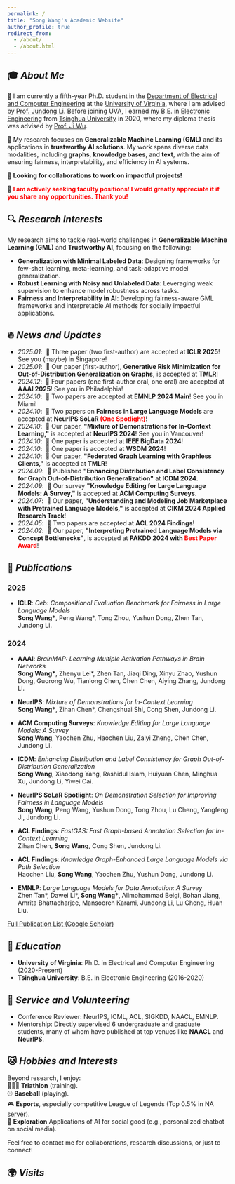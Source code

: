 ```yaml
---
permalink: /
title: "Song Wang's Academic Website"
author_profile: true
redirect_from: 
  - /about/
  - /about.html
---
```


## 🎓 _About Me_

🏫 I am currently a fifth-year Ph.D. student in the 
<a href="https://engineering.virginia.edu/department/electrical-and-computer-engineering" target="_blank">Department of Electrical and Computer Engineering</a> 
at the 
<a href="https://www.virginia.edu/" target="_blank">University of Virginia</a>, 
where I am advised by 
<a href="https://jundongli.github.io/" target="_blank">Prof. Jundong Li</a>. 
Before joining UVA, I earned my B.E. in 
<a href="https://www.ee.tsinghua.edu.cn/en/" target="_blank">Electronic Engineering</a> 
from 
<a href="https://www.tsinghua.edu.cn/en/" target="_blank">Tsinghua University</a> 
in 2020, where my diploma thesis was advised by 
<a href="https://www.ee.tsinghua.edu.cn/en/info/1064/1273.htm" target="_blank">Prof. Ji Wu</a>.


📝 My research focuses on **Generalizable Machine Learning (GML)** and its applications in **trustworthy AI solutions**. My work spans diverse data modalities, including **graphs**, **knowledge bases**, and **text**, with the aim of ensuring fairness, interpretability, and efficiency in AI systems.



🤝 **Looking for collaborations to work on impactful projects!**

💼 **<span style="color: red;"> I am actively seeking faculty positions! I would greatly appreciate it if you share any opportunities. Thank you!</span>**

## 🔍 _Research Interests_

My research aims to tackle real-world challenges in **Generalizable Machine Learning (GML)** and **Trustworthy AI**, focusing on the following:

- **Generalization with Minimal Labeled Data**: Designing frameworks for few-shot learning, meta-learning, and task-adaptive model generalization.
- **Robust Learning with Noisy and Unlabeled Data**: Leveraging weak supervision to enhance model robustness across tasks.
- **Fairness and Interpretability in AI**: Developing fairness-aware GML frameworks and interpretable AI methods for socially impactful applications.

## 🔥 _News and Updates_
- *2025.01*: &nbsp;🎉 Three paper (two first-author) are accepted at **ICLR 2025**! See you (maybe) in Singapore! 
- *2025.01*: &nbsp;🎉 Our paper (first-author), **Generative Risk Minimization for Out-of-Distribution Generalization on Graphs,** is accepted at **TMLR**! 
- *2024.12*: &nbsp;🎉 Four papers (one first-author oral, one oral) are accepted at **AAAI 2025**! See you in Philadelphia!
- *2024.10*: &nbsp;🎉 Two papers are accepted at **EMNLP 2024 Main**! See you in Miami!
- *2024.10*: &nbsp;🎉 Two papers on **Fairness in Large Language Models** are accepted at **NeurIPS SoLaR <span style="color: red;">(One Spotlight)</span>**!
- *2024.10*: &nbsp;🎉 Our paper, **"Mixture of Demonstrations for In-Context Learning,"** is accepted at **NeurIPS 2024**! See you in Vancouver!
- *2024.10*: &nbsp;🎉 One paper is accepted at **IEEE BigData 2024**!
- *2024.10*: &nbsp;🎉 One paper is accepted at **WSDM 2024**!
- *2024.10*: &nbsp;🎉 Our paper, **"Federated Graph Learning with Graphless Clients,"** is accepted at **TMLR**! 
- *2024.09*: &nbsp;🎉 Published **"Enhancing Distribution and Label Consistency for Graph Out-of-Distribution Generalization"** at **ICDM 2024**.
- *2024.09*: &nbsp;🎉 Our survey **"Knowledge Editing for Large Language Models: A Survey,"** is accepted at **ACM Computing Surveys**.
- *2024.07*: &nbsp;🎉 Our paper, **"Understanding and Modeling Job Marketplace with Pretrained Language Models,"** is accepted at **CIKM 2024 Applied Research Track**!
- *2024.05*: &nbsp;🎉 Two papers are accepted at **ACL 2024 Findings**!
- *2024.02*: &nbsp;🎉 Our paper, **"Interpreting Pretrained Language Models via Concept Bottlenecks"**, is accepted at **PAKDD 2024 with <span style="color: red;">Best Paper Award</span>**!

## 📜 _Publications_

### **2025**

- **ICLR**: *Ceb: Compositional Evaluation Benchmark for Fairness in Large Language Models*  
**Song Wang\***, Peng Wang\*, Tong Zhou, Yushun Dong, Zhen Tan, Jundong Li.

### **2024**

- **AAAI**: *BrainMAP: Learning Multiple Activation Pathways in Brain Networks*  
  **Song Wang\***, Zhenyu Lei\*, Zhen Tan, Jiaqi Ding, Xinyu Zhao, Yushun Dong, Guorong Wu, Tianlong Chen, Chen Chen, Aiying Zhang, Jundong Li.  

- **NeurIPS**: *Mixture of Demonstrations for In-Context Learning*  
  **Song Wang\***, Zihan Chen\*, Chengshuai Shi, Cong Shen, Jundong Li.  

- **ACM Computing Surveys**: *Knowledge Editing for Large Language Models: A Survey*  
  **Song Wang**, Yaochen Zhu, Haochen Liu, Zaiyi Zheng, Chen Chen, Jundong Li.  

- **ICDM**: *Enhancing Distribution and Label Consistency for Graph Out-of-Distribution Generalization*  
  **Song Wang**, Xiaodong Yang, Rashidul Islam, Huiyuan Chen, Minghua Xu, Jundong Li, Yiwei Cai.  

- **NeurIPS SoLaR Spotlight**: *On Demonstration Selection for Improving Fairness in Language Models*  
  **Song Wang**, Peng Wang, Yushun Dong, Tong Zhou, Lu Cheng, Yangfeng Ji, Jundong Li.  

- **ACL Findings**: *FastGAS: Fast Graph-based Annotation Selection for In-Context Learning*  
  Zihan Chen, **Song Wang**, Cong Shen, Jundong Li.

- **ACL Findings**: *Knowledge Graph-Enhanced Large Language Models via Path Selection*  
  Haochen Liu, **Song Wang**, Yaochen Zhu, Yushun Dong, Jundong Li.

- **EMNLP**: *Large Language Models for Data Annotation: A Survey*  
  Zhen Tan\*, Dawei Li\*, **Song Wang\***, Alimohammad Beigi, Bohan Jiang, Amrita Bhattacharjee, Mansooreh Karami, Jundong Li, Lu Cheng, Huan Liu.

[Full Publication List (Google Scholar)](https://scholar.google.com/citations?user=H_xgjeAAAAAJ&hl=en)

## 📖 _Education_

- **University of Virginia**: Ph.D. in Electrical and Computer Engineering (2020-Present)  
- **Tsinghua University**: B.E. in Electronic Engineering (2016-2020)  

## 💁 _Service and Volunteering_

- Conference Reviewer: NeurIPS, ICML, ACL, SIGKDD, NAACL, EMNLP.  
- Mentorship: Directly supervised 6 undergraduate and graduate students, many of whom have published at top venues like **NAACL** and **NeurIPS**.  

## 🐱 _Hobbies and Interests_
Beyond research, I enjoy:  
🏊‍🚴🏃 **Triathlon** (training).  
⚾ **Baseball** (playing).  
🎮 **Esports**, especially competitive League of Legends (Top 0.5% in NA server).    
🌟 **Exploration** Applications of AI for social good (e.g., personalized chatbot on social media).


Feel free to contact me for collaborations, research discussions, or just to connect!   

## 🌍 _Visits_

<div id="clustrmaps-container" style="width: 80%; max-width: 500px; height: auto;">
  <script type="text/javascript" id="clustrmaps" 
          src="//clustrmaps.com/map_v2.js?d=bTOBa6-Y762tr6vZjdXQ-78aTv2T-a2wjIMLKIuRjoE&cl=ffffff&w=a">
  </script>
</div>
